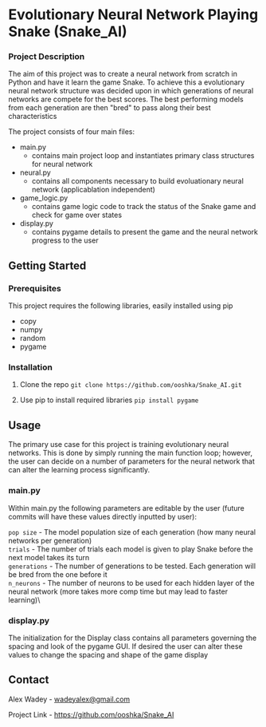 # Evolutionary Neural Network Playing Snake (Snake_AI)

### Project Description

The aim of this project was to create a neural network from scratch in Python and have it learn the game Snake.
To achieve this a evolutionary neural network structure was decided upon in which generations of neural networks are compete for the best scores.
The best performing models from each generation are then "bred" to pass along their best characteristics

The project consists of four main files:

- main.py
  - contains main project loop and instantiates primary class structures for neural network
- neural.py
  - contains all components necessary to build evoluationary neural network (applicablation independent)
- game_logic.py
  - contains game logic code to track the status of the Snake game and check for game over states
- display.py
  - contains pygame details to present the game and the neural network progress to the user

## Getting Started

### Prerequisites

This project requires the following libraries, easily installed using pip

- copy
- numpy
- random
- pygame

### Installation

1. Clone the repo
`git clone https://github.com/ooshka/Snake_AI.git`

2. Use pip to install required libraries
`pip install pygame`

## Usage

The primary use case for this project is training evolutionary neural networks.  This is done by simply running the main function loop; however, the user can decide on a number of parameters for the neural network that can alter the learning process significantly.

### main.py

Within main.py the following parameters are editable by the user (future commits will have these values directly inputted by user):

`pop size` - The model population size of each generation (how many neural networks per generation)\
`trials` - The number of trials each model is given to play Snake before the next model takes its turn\
`generations` - The number of generations to be tested.  Each generation will be bred from the one before it\
`n_neurons` - The number of neurons to be used for each hidden layer of the neural network (more takes more comp time but may lead to faster learning)\

### display.py

The initialization for the Display class contains all parameters governing the spacing and look of the pygame GUI.  If desired the user can alter these values to change the spacing and shape of the game display

## Contact

Alex Wadey - wadeyalex@gmail.com

Project Link - https://github.com/ooshka/Snake_AI



